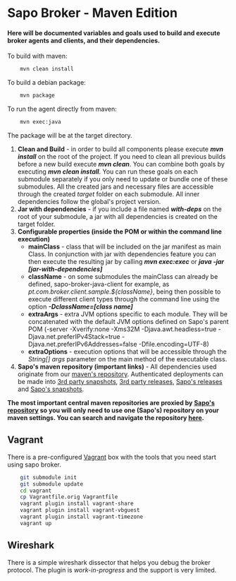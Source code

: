 # Sapo Broker - Maven Edition
#### Here will be documented variables and goals used to build and execute broker agents and clients, and their dependencies.

To build with maven:

```bash
	mvn clean install
```

To build a debian package:

```bash
	mvn package
```

To run the agent directly from maven:

```bash
	mvn exec:java
```

The package will be at the target directory.



1. **Clean and Build** - in order to build all components please execute **_mvn install_** on the root of the project. If you need to clean all previous builds before a new build execute **_mvn clean_**. You can combine both goals by executing **_mvn clean install_**. You can run these goals on each submodule separately if you only need to update or bundle one of these submodules. All the created jars and necessary files are accessible through the created _target_ folder on each submodule. All inner dependencies follow the global's project version.
1. **Jar with dependencies** - if you include a file named **_with-deps_** on the root of your submodule, a jar with all dependencies is created on the target folder.
1. **Configurable properties (inside the POM or within the command line execution)**
	* **mainClass** - class that will be included on the jar manifest as main Class. In conjunction with jar with dependencies feature you can then execute the resulting jar by calling **_mvn exec:exec_** or **_java -jar [jar-with-dependencies]_**
	* **className** - on some submodules the mainClass can already be defined, sapo-broker-java-client for example, as _<mainClass>pt.com.broker.client.sample.${className}</mainClass>_, being then possible to execute different client types through the command line using the option **_-DclassName=[class name]_**
	* **extraArgs** - extra JVM options specific to each module. They will be concatenated with the default JVM options defined on Sapo's parent POM (-server -Xverify:none -Xms32M -Djava.awt.headless=true -Djava.net.preferIPv4Stack=true -Djava.net.preferIPv6Addresses=false -Dfile.encoding=UTF-8)
	* **extraOptions** - execution options that will be accessible through the _String[] args_ parameter on the main method of the executable class.
1. **Sapo's maven repository (important links)** - All dependencies used originate from our [maven's repository](http://repository.sl.pt/nexus/content/groups/public). Authenticated deployments can be made into [3rd party snapshots](http://repository.sl.pt/nexus/content/repositories/thirdsnapshot/), [3rd party releases](http://repository.sl.pt/nexus/content/repositories/thirdparty/), [Sapo's releases](http://repository.sl.pt/nexus/content/repositories/releases/) and [Sapo's snapshots](http://repository.sl.pt/nexus/content/repositories/snapshots/). 

**The most important central maven repositories are proxied by [Sapo's repository](http://repository.sl.pt/mvn/content/groups/public) so you will only need to use one (Sapo's) repository on your maven settings. You can search and navigate the repository [here](http://repository.sl.pt/mvn).**


## Vagrant

There is a pre-configured [Vagrant](http://www.vagrantup.com/) box with the tools that you need start using sapo broker. 

```bash
	git submodule init
    git submodule update
    cd vagrant
    cp Vagrantfile.orig Vagrantfile
    vagrant plugin install vagrant-share
	vagrant plugin install vagrant-vbguest
	vagrant plugin install vagrant-timezone
    vagrant up
```


## Wireshark 

There is a simple wireshark dissector that helps you debug the broker protocol. The plugin is *work-in-progress* and
the support is very limited. 
